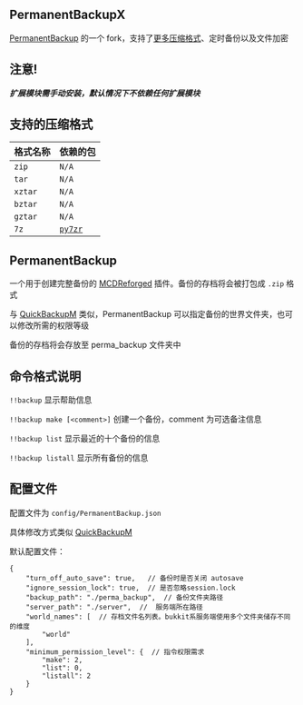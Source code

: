PermanentBackupX
-----

[PermanentBackup](https://github.com/MCDReforged/PermanentBackup) 的一个 fork，支持了[更多压缩格式](#支持的压缩格式)、定时备份以及文件加密

## 注意!

***扩展模块需手动安装，默认情况下不依赖任何扩展模块***

## 支持的压缩格式

| 格式名称    | 依赖的包                                      |
|---------|-------------------------------------------|
| `zip`   | `N/A`                                     |
| `tar`   | `N/A`                                     |
| `xztar` | `N/A`                                     |
| `bztar` | `N/A`                                     |
| `gztar` | `N/A`                                     |
| `7z`    | [`py7zr`](https://pypi.org/project/py7zr) |

PermanentBackup
-----

一个用于创建完整备份的 
[MCDReforged](https://github.com/Fallen-Breath/MCDReforged) 插件。备份的存档将会被打包成 `.zip` 格式

与 [QuickBackupM](https://github.com/TISUnion/QuickBackupM) 类似，PermanentBackup 可以指定备份的世界文件夹，也可以修改所需的权限等级

备份的存档将会存放至 perma_backup 文件夹中

## 命令格式说明

`!!backup` 显示帮助信息

`!!backup make [<comment>]` 创建一个备份，comment 为可选备注信息

`!!backup list` 显示最近的十个备份的信息

`!!backup listall` 显示所有备份的信息

## 配置文件

配置文件为 `config/PermanentBackup.json`

具体修改方式类似 [QuickBackupM](https://github.com/TISUnion/QuickBackupM)

默认配置文件：

```json5
{
    "turn_off_auto_save": true,   // 备份时是否关闭 autosave
    "ignore_session_lock": true,  // 是否忽略session.lock
    "backup_path": "./perma_backup",  // 备份文件夹路径
    "server_path": "./server",  //  服务端所在路径
    "world_names": [  // 存档文件名列表。bukkit系服务端使用多个文件夹储存不同的维度
        "world"
    ],
    "minimum_permission_level": {  // 指令权限需求
        "make": 2,
        "list": 0,
        "listall": 2
    }
}
```
